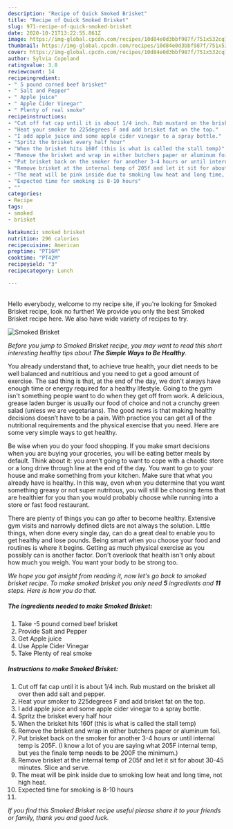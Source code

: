 ```yaml
---
description: "Recipe of Quick Smoked Brisket"
title: "Recipe of Quick Smoked Brisket"
slug: 971-recipe-of-quick-smoked-brisket
date: 2020-10-21T13:22:55.861Z
image: https://img-global.cpcdn.com/recipes/10d84e0d3bbf987f/751x532cq70/smoked-brisket-recipe-main-photo.jpg
thumbnail: https://img-global.cpcdn.com/recipes/10d84e0d3bbf987f/751x532cq70/smoked-brisket-recipe-main-photo.jpg
cover: https://img-global.cpcdn.com/recipes/10d84e0d3bbf987f/751x532cq70/smoked-brisket-recipe-main-photo.jpg
author: Sylvia Copeland
ratingvalue: 3.8
reviewcount: 14
recipeingredient:
- " 5 pound corned beef brisket"
- " Salt and Pepper"
- " Apple juice"
- " Apple Cider Vinegar"
- " Plenty of real smoke"
recipeinstructions:
- "Cut off fat cap until it is about 1/4 inch. Rub mustard on the brisket all over then add salt and pepper."
- "Heat your smoker to 225degrees F and add brisket fat on the top."
- "I add apple juice and some apple cider vinegar to a spray bottle."
- "Spritz the brisket every half hour"
- "When the brisket hits 160f (this is what is called the stall temp)"
- "Remove the brisket and wrap in either butchers paper or aluminum foil."
- "Put brisket back on the smoker for another 3-4 hours or until internal temp is 205F. (I know a lot of you are saying what 205F internal temp, but yes the finale temp needs to be 200F the minimum.)"
- "Remove brisket at the internal temp of 205f and let it sit for about 30-45 minutes. Slice and serve."
- "The meat will be pink inside due to smoking low heat and long time, not high heat."
- "Expected time for smoking is 8-10 hours"
- ""
categories:
- Recipe
tags:
- smoked
- brisket

katakunci: smoked brisket 
nutrition: 296 calories
recipecuisine: American
preptime: "PT16M"
cooktime: "PT42M"
recipeyield: "3"
recipecategory: Lunch

---
```

<br>
Hello everybody, welcome to my recipe site, if you're looking for Smoked Brisket recipe, look no further! We provide you only the best Smoked Brisket recipe here. We also have wide variety of recipes to try.
<br>


![Smoked Brisket](https://img-global.cpcdn.com/recipes/10d84e0d3bbf987f/751x532cq70/smoked-brisket-recipe-main-photo.jpg)

<i>Before you jump to Smoked Brisket recipe, you may want to read this short interesting healthy tips about <strong>The Simple Ways to Be Healthy</strong>.</i>

You already understand that, to achieve true health, your diet needs to be well balanced and nutritious and you need to get a good amount of exercise. The sad thing is that, at the end of the day, we don't always have enough time or energy required for a healthy lifestyle. Going to the gym isn't something people want to do when they get off from work. A delicious, grease laden burger is usually our food of choice and not a crunchy green salad (unless we are vegetarians). The good news is that making healthy decisions doesn’t have to be a pain. With practice you can get all of the nutritional requirements and the physical exercise that you need. Here are some very simple ways to get healthy.

Be wise when you do your food shopping. If you make smart decisions when you are buying your groceries, you will be eating better meals by default. Think about it: you aren’t going to want to cope with a chaotic store or a long drive through line at the end of the day. You want to go to your house and make something from your kitchen. Make sure that what you already have is healthy. In this way, even when you determine that you want something greasy or not super nutritous, you will still be choosing items that are healthier for you than you would probably choose while running into a store or fast food restaurant.

There are plenty of things you can go after to become healthy. Extensive gym visits and narrowly defined diets are not always the solution. Little things, when done every single day, can do a great deal to enable you to get healthy and lose pounds. Being smart when you choose your food and routines is where it begins. Getting as much physical exercise as you possibly can is another factor. Don't overlook that health isn't only about how much you weigh. You want your body to be strong too. 


<i>We hope you got insight from reading it, now let's go back to smoked brisket recipe. To make smoked brisket you only need <strong>5</strong> ingredients and <strong>11</strong> steps. Here is how you do that.
</i>

##### The ingredients needed to make Smoked Brisket:

1. Take  -5 pound corned beef brisket
1. Provide  Salt and Pepper
1. Get  Apple juice
1. Use  Apple Cider Vinegar
1. Take  Plenty of real smoke


##### Instructions to make Smoked Brisket:

1. Cut off fat cap until it is about 1/4 inch. Rub mustard on the brisket all over then add salt and pepper.
1. Heat your smoker to 225degrees F and add brisket fat on the top.
1. I add apple juice and some apple cider vinegar to a spray bottle.
1. Spritz the brisket every half hour
1. When the brisket hits 160f (this is what is called the stall temp)
1. Remove the brisket and wrap in either butchers paper or aluminum foil.
1. Put brisket back on the smoker for another 3-4 hours or until internal temp is 205F. (I know a lot of you are saying what 205F internal temp, but yes the finale temp needs to be 200F the minimum.)
1. Remove brisket at the internal temp of 205f and let it sit for about 30-45 minutes. Slice and serve.
1. The meat will be pink inside due to smoking low heat and long time, not high heat.
1. Expected time for smoking is 8-10 hours
1. 


<i>If you find this Smoked Brisket recipe useful please share it to your friends or family, thank you and good luck.</i>
